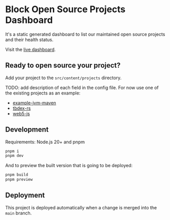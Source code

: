# Block Open Source Projects Dashboard

It's a static generated dashboard to list our maintained open source projects and their health status.

Visit the [live dashboard](https://block.github.io/ospo/projects-dashboard/).

## Ready to open source your project?

Add your project to the `src/content/projects` directory.

TODO: add description of each field in the config file. For now use one of the existing projects as an example:

- [example-jvm-maven](./src/content/project/block_example-jvm-maven.md)
- [tbdex-rs](./src/content/project/TBD54566975_tbdex-rust.md)
- [web5-js](./src/content/project/TBD54566975_web5-js.md)

## Development

Requirements: Node.js 20+ and pnpm

```sh
pnpm i
pnpm dev
```

And to preview the built version that is going to be deployed:

```sh
pnpm build
pnpm preview
```

## Deployment

This project is deployed automatically when a change is merged into the `main` branch.
